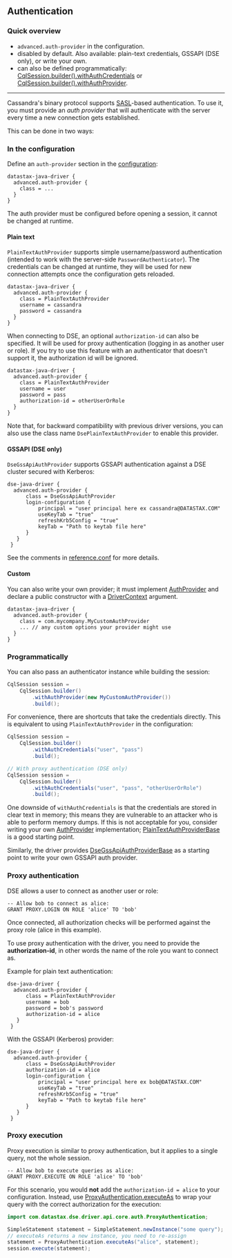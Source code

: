 ## Authentication

### Quick overview

* `advanced.auth-provider` in the configuration.
* disabled by default. Also available: plain-text credentials, GSSAPI (DSE only), or write your own.
* can also be defined programmatically:
  [CqlSession.builder().withAuthCredentials][SessionBuilder.withAuthCredentials] or
  [CqlSession.builder().withAuthProvider][SessionBuilder.withAuthProvider].

-----

Cassandra's binary protocol supports [SASL]-based authentication. To use it, you must provide an
*auth provider* that will authenticate with the server every time a new connection gets established.

This can be done in two ways: 

### In the configuration

Define an `auth-provider` section in the [configuration](../configuration/):

```
datastax-java-driver {
  advanced.auth-provider {
    class = ...
  }
}
```

The auth provider must be configured before opening a session, it cannot be changed at runtime.

#### Plain text

`PlainTextAuthProvider` supports simple username/password authentication (intended to work with the
server-side `PasswordAuthenticator`). The credentials can be changed at runtime, they will be used
for new connection attempts once the configuration gets reloaded.

```
datastax-java-driver {
  advanced.auth-provider {
    class = PlainTextAuthProvider
    username = cassandra
    password = cassandra
  }
}
```

When connecting to DSE, an optional `authorization-id` can also be specified. It will be used for
proxy authentication (logging in as another user or role). If you try to use this feature with an
authenticator that doesn't support it, the authorization id will be ignored.

```
datastax-java-driver {
  advanced.auth-provider {
    class = PlainTextAuthProvider
    username = user
    password = pass
    authorization-id = otherUserOrRole
  }
}
```

Note that, for backward compatibility with previous driver versions, you can also use the class name
`DsePlainTextAuthProvider` to enable this provider.

#### GSSAPI (DSE only)

`DseGssApiAuthProvider` supports GSSAPI authentication against a DSE cluster secured with Kerberos:

```
dse-java-driver {
  advanced.auth-provider {
      class = DseGssApiAuthProvider
      login-configuration {
          principal = "user principal here ex cassandra@DATASTAX.COM"
          useKeyTab = "true"
          refreshKrb5Config = "true"
          keyTab = "Path to keytab file here"
      }
   }
 }
```

See the comments in [reference.conf] for more details.

#### Custom

You can also write your own provider; it must implement [AuthProvider] and declare a public
constructor with a [DriverContext] argument.

```
datastax-java-driver {
  advanced.auth-provider {
    class = com.mycompany.MyCustomAuthProvider
    ... // any custom options your provider might use
  }
}
```

### Programmatically

You can also pass an authenticator instance while building the session:

```java
CqlSession session =
    CqlSession.builder()
        .withAuthProvider(new MyCustomAuthProvider())
        .build();
```

For convenience, there are shortcuts that take the credentials directly. This is equivalent to
using `PlainTextAuthProvider` in the configuration:

```java
CqlSession session =
    CqlSession.builder()
        .withAuthCredentials("user", "pass")
        .build();

// With proxy authentication (DSE only)
CqlSession session =
    CqlSession.builder()
        .withAuthCredentials("user", "pass", "otherUserOrRole")
        .build();
```

One downside of `withAuthCredentials` is that the credentials are stored in clear text in memory;
this means they are vulnerable to an attacker who is able to perform memory dumps. If this is not
acceptable for you, consider writing your own [AuthProvider] implementation;
[PlainTextAuthProviderBase] is a good starting point.

Similarly, the driver provides [DseGssApiAuthProviderBase] as a starting point to write your own
GSSAPI auth provider.

### Proxy authentication

DSE allows a user to connect as another user or role:

```
-- Allow bob to connect as alice:
GRANT PROXY.LOGIN ON ROLE 'alice' TO 'bob'
```

Once connected, all authorization checks will be performed against the proxy role (alice in this
example).

To use proxy authentication with the driver, you need to provide the **authorization-id**, in other
words the name of the role you want to connect as.

Example for plain text authentication:

```
dse-java-driver {
  advanced.auth-provider {
      class = PlainTextAuthProvider
      username = bob
      password = bob's password
      authorization-id = alice
   }
 }
```

With the GSSAPI (Kerberos) provider:

```
dse-java-driver {
  advanced.auth-provider {
      class = DseGssApiAuthProvider
      authorization-id = alice
      login-configuration {
          principal = "user principal here ex bob@DATASTAX.COM"
          useKeyTab = "true"
          refreshKrb5Config = "true"
          keyTab = "Path to keytab file here"
      }
   }
 }
```

### Proxy execution

Proxy execution is similar to proxy authentication, but it applies to a single query, not the whole
session.

```
-- Allow bob to execute queries as alice:
GRANT PROXY.EXECUTE ON ROLE 'alice' TO 'bob'
```

For this scenario, you would **not** add the `authorization-id = alice` to your configuration.
Instead, use [ProxyAuthentication.executeAs] to wrap your query with the correct authorization for
the execution:

```java
import com.datastax.dse.driver.api.core.auth.ProxyAuthentication;

SimpleStatement statement = SimpleStatement.newInstance("some query");
// executeAs returns a new instance, you need to re-assign
statement = ProxyAuthentication.executeAs("alice", statement);
session.execute(statement);
``` 

[SASL]: https://en.wikipedia.org/wiki/Simple_Authentication_and_Security_Layer

[AuthProvider]: https://docs.datastax.com/en/drivers/java/4.3/com/datastax/oss/driver/api/core/auth/AuthProvider.html
[DriverContext]: https://docs.datastax.com/en/drivers/java/4.3/com/datastax/oss/driver/api/core/context/DriverContext.html
[PlainTextAuthProviderBase]: https://docs.datastax.com/en/drivers/java/4.3/com/datastax/oss/driver/api/core/auth/PlainTextAuthProviderBase.html
[DseGssApiAuthProviderBase]: https://docs.datastax.com/en/drivers/java/4.3/com/datastax/dse/driver/api/core/auth/DseGssApiAuthProviderBase.html
[ProxyAuthentication.executeAs]: https://docs.datastax.com/en/drivers/java/4.3/com/datastax/dse/driver/api/core/auth/ProxyAuthentication.html#executeAs-java.lang.String-StatementT-
[SessionBuilder.withAuthCredentials]: https://docs.datastax.com/en/drivers/java/4.3/com/datastax/oss/driver/api/core/session/SessionBuilder.html#withAuthCredentials-java.lang.String-java.lang.String-
[SessionBuilder.withAuthProvider]: https://docs.datastax.com/en/drivers/java/4.3/com/datastax/oss/driver/api/core/session/SessionBuilder.html#withAuthProvider-com.datastax.oss.driver.api.core.auth.AuthProvider-
[reference.conf]: ../configuration/reference/